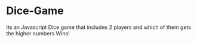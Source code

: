 # Dice-Game
Its an Javascript Dice game that includes 2 players and which of them gets the higher numbers Wins!
